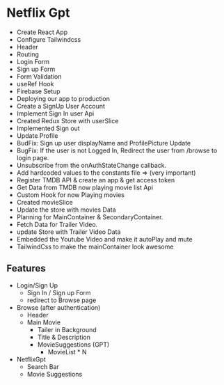 # Netflix Gpt

- Create React App
- Configure Tailwindcss
- Header
- Routing
- Login Form
- Sign up Form
- Form Validation
- useRef Hook
- Firebase Setup
- Deploying our app to production
- Create a SignUp User Account
- Implement Sign In user Api
- Created Redux Store with userSlice
- Implemented Sign out
- Update Profile
- BudFix: Sign up user displayName and ProfilePicture Update
- BugFix: If the user is not Logged In, Redirect the user from /browse to login page.
- Unsubscribe from the onAuthStateChange callback.
- Add hardcoded values to the constants file => (very important)
- Register TMDB API & create an app & get access token
- Get Data from TMDB now playing movie list Api
- Custom Hook for now Playing movies
- Created movieSlice
- Update the store with movies Data
- Planning for MainContainer & SecondaryContainer.
- Fetch Data for Trailer Video.
- update Store with Trailer Video Data
- Embedded the Youtube Video and make it autoPlay and mute
- TailwindCss to make the mainContainer look awesome

## Features

- Login/Sign Up
  - Sign In / Sign up Form 
  - redirect to Browse page
- Browse (after authentication)
  - Header
  - Main Movie
    - Tailer in Background
    - Title & Description
    - MovieSuggestions (GPT)
      - MovieList * N
- NetflixGpt
  - Search Bar
  - Movie Suggestions
